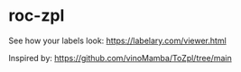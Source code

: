 # roc-zpl

See how your labels look:
https://labelary.com/viewer.html

Inspired by:
https://github.com/vinoMamba/ToZpl/tree/main
